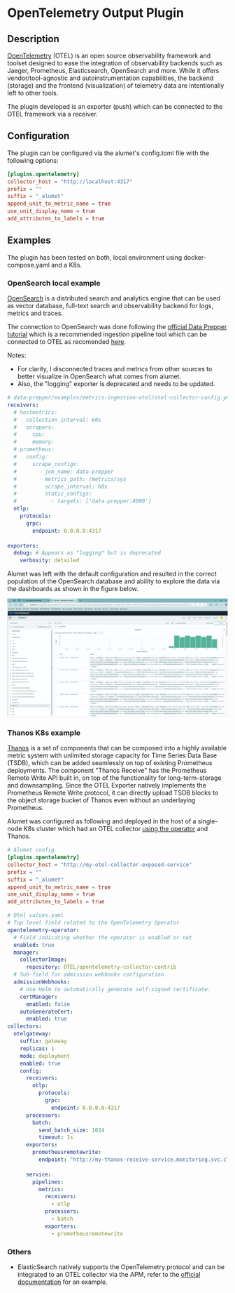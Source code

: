 # OpenTelemetry Output Plugin

## Description

[OpenTelemetry](https://opentelemetry.io/docs/what-is-opentelemetry/) (OTEL) is an open source observability framework and toolset designed to ease the integration of observability backends such as Jaeger, Prometheus, Elasticsearch, OpenSearch and more. While it offers vendor/tool-agnostic and autoinstrumentation capabilities, the backend (storage) and the frontend (visualization) of telemetry data are intentionally left to other tools.

The plugin developed is an exporter (push) which can be connected to the OTEL framework via a receiver.

## Configuration

The plugin can be configured via the alumet's config.toml file with the following options:

```toml
[plugins.opentelemetry]
collector_host = "http://localhost:4317"
prefix = ""
suffix = "_alumet"
append_unit_to_metric_name = true
use_unit_display_name = true
add_attributes_to_labels = true
```

## Examples

The plugin has been tested on both, local environment using docker-compose.yaml and a K8s.

### OpenSearch local example

[OpenSearch](https://opensearch.org/docs/latest/getting-started/intro/) is a distributed search and analytics engine that can be used as vector database, full-text search and observability backend for logs, metrics and traces.

The connection to OpenSearch was done following the [official Data Prepper tutorial](https://github.com/opensearch-project/data-prepper/tree/main/examples/metrics-ingestion-OTEL) which is a recommended ingestion pipeline tool which can be connected to OTEL as recomended [here](https://opensearch.org/blog/distributed-tracing-pipeline-with-opentelemetry/).

Notes:
- For clarity, I disconnected traces and metrics from other sources to better visualize in OpenSearch what comes from alumet.
- Also, the "logging" exporter is deprecated and needs to be updated.

```yaml
# data-prepper/examples/metrics-ingestion-otel/otel-collector-config.yml
receivers:
  # hostmetrics:
  #   collection_interval: 60s
  #   scrapers:
  #     cpu:
  #     memory:
  # prometheus:
  #   config:
  #     scrape_configs:
  #       - job_name: data-prepper
  #         metrics_path: /metrics/sys
  #         scrape_interval: 60s
  #         static_configs:
  #           - targets: ['data-prepper:4900']
  otlp:
    protocols:
      grpc:
        endpoint: 0.0.0.0:4317

exporters:
  debug: # Appears as "logging" but is deprecated
    verbosity: detailed
```

Alumet was left with the default configuration and resulted in the correct population of the OpenSearch database and ability to explore the data via the dashboards as shown in the figure below.

![demo](../../images/opentelemetry-opensearch-demo.png)

### Thanos K8s example

[Thanos](https://github.com/thanos-io/thanos) is a set of components that can be composed into a highly available metric system with unlimited storage capacity for Time Series Data Base (TSDB), which can be added seamlessly on top of existing Prometheus deployments. The component "Thanos Receive" has the Prometheus Remote Write API built in, on top of the functionality for long-term-storage and downsampling. Since the OTEL Exporter natively implements the Prometheus Remote Write protocol, it can directly upload TSDB blocks to the object storage bucket of Thanos even without an underlaying Prometheus.

Alumet was configured as following and deployed in the host of a single-node K8s cluster which had an OTEL collector [using the operator](https://open-telemetry.github.io/opentelemetry-helm-charts) and Thanos.

```toml
# Alumet config
[plugins.opentelemetry]
collector_host = "http://my-otel-collector-exposed-service"
prefix = ""
suffix = "_alumet"
append_unit_to_metric_name = true
use_unit_display_name = true
add_attributes_to_labels = true
```

```yaml
# Otel values.yaml
# Top level field related to the OpenTelemetry Operator
opentelemetry-operator:
  # Field indicating whether the operator is enabled or not
  enabled: true
  manager:
    collectorImage:
      repository: OTEL/opentelemetry-collector-contrib
  # Sub-field for admission webhooks configuration
  admissionWebhooks:
    # Use Helm to automatically generate self-signed certificate.
    certManager:
      enabled: false
    autoGenerateCert:
      enabled: true
collectors:
  otelgateway:
    suffix: gateway
    replicas: 1
    mode: deployment
    enabled: true
    config:
      receivers:
        otlp:
          protocols:
            grpc:
              endpoint: 0.0.0.0:4317
      processors:
        batch:
          send_batch_size: 1024
          timeout: 1s
      exporters:
        prometheusremotewrite:
          endpoint: "http://my-thanos-receive-service.monitoring.svc.cluster.local:19291/api/v1/receive"

      service:
        pipelines:
          metrics:
            receivers:
              - otlp
            processors:
              - batch
            exporters: 
              - prometheusremotewrite
```

### Others

- ElasticSearch natively supports the OpenTelemetry protocol and can be integrated to an OTEL collector via the APM, refer to the [official documentation](https://www.elastic.co/guide/en/observability/current/apm-open-telemetry.html) for an example.
